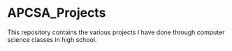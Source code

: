 # APCSA_Projects
This repository contains the various projects I have done through computer science classes in high school.
